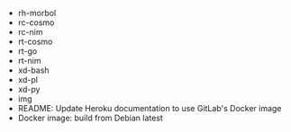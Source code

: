 
- rh-morbol
- rc-cosmo
- rc-nim
- rt-cosmo
- rt-go
- rt-nim
- xd-bash
- xd-pl
- xd-py
- img
- README: Update Heroku documentation to use GitLab's Docker image
- Docker image: build from Debian latest
